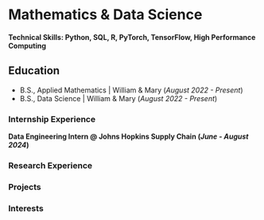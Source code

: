 # Mathematics & Data Science
#### Technical Skills: Python, SQL, R, PyTorch, TensorFlow, High Performance Computing

## Education
- B.S., Applied Mathematics | William & Mary (_August 2022 - Present_)
- B.S., Data Science | William & Mary (_August 2022 - Present_)
  
### Internship Experience
**Data Engineering Intern @ Johns Hopkins Supply Chain (_June - August 2024_)**

### Research Experience

### Projects

### Interests

